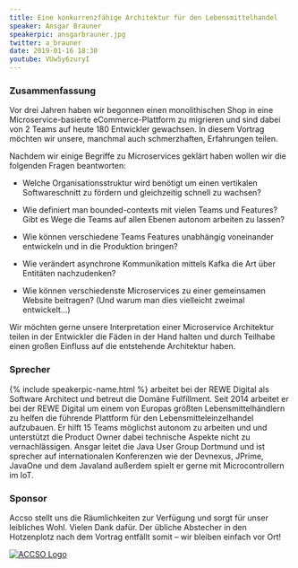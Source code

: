 ```yaml
---
title: Eine konkurrenzfähige Architektur für den Lebensmittelhandel
speaker: Ansgar Brauner
speakerpic: ansgarbrauner.jpg
twitter: a_brauner
date: 2019-01-16 18:30
youtube: VUw5y6zuryI
---
```


### Zusammenfassung

Vor drei Jahren haben wir begonnen einen monolithischen Shop in eine Microservice-basierte eCommerce-Plattform zu migrieren und sind dabei von 2 Teams auf heute 180 Entwickler gewachsen. In diesem Vortrag möchten wir unsere, manchmal auch schmerzhaften, Erfahrungen teilen.

Nachdem wir einige Begriffe zu Microservices geklärt haben wollen wir die folgenden Fragen beantworten:


- Welche Organisationsstruktur wird benötigt um einen vertikalen Softwareschnitt zu fördern und gleichzeitig schnell zu wachsen?

- Wie definiert man bounded-contexts mit vielen Teams und Features? Gibt es Wege die Teams auf allen Ebenen autonom arbeiten zu lassen?

- Wie können verschiedene Teams Features unabhängig voneinander entwickeln und in die Produktion bringen?

- Wie verändert asynchrone Kommunikation mittels Kafka die Art über Entitäten nachzudenken?

- Wie können verschiedenste Microservices zu einer gemeinsamen Website beitragen? (Und warum man dies vielleicht zweimal entwickelt…)


Wir möchten gerne unsere Interpretation einer Microservice Architektur teilen in der Entwickler die Fäden in der Hand halten und durch Teilhabe einen großen Einfluss auf die entstehende Architektur haben.

### Sprecher

{% include speakerpic-name.html %} arbeitet bei der REWE Digital als Software Architect und betreut die Domäne Fulfillment. Seit 2014 arbeitet er bei der REWE Digital um einem von Europas größten Lebensmittelhändlern zu helfen die führende Plattform für den Lebensmitteleinzelhandel aufzubauen. Er hilft 15 Teams möglichst autonom zu arbeiten und und unterstützt die Product Owner dabei technische Aspekte nicht zu vernachlässigen. Ansgar leitet die Java User Group Dortmund und ist sprecher auf internationalen Konferenzen wie der Devnexus, JPrime, JavaOne und dem Javaland außerdem spielt er gerne mit Microcontrollern im IoT.

### Sponsor

Accso stellt uns die Räumlichkeiten zur Verfügung und sorgt für unser leibliches Wohl. Vielen Dank dafür. Der übliche Abstecher in den Hotzenplotz nach dem Vortrag entfällt somit – wir bleiben einfach vor Ort!

[![ACCSO Logo](/images/sponsors/accso.png)](http://www.accso.de)
